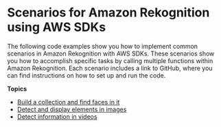 # Scenarios for Amazon Rekognition using AWS SDKs<a name="service_code_examples_scenarios"></a>

The following code examples show you how to implement common scenarios in Amazon Rekognition with AWS SDKs\. These scenarios show you how to accomplish specific tasks by calling multiple functions within Amazon Rekognition\. Each scenario includes a link to GitHub, where you can find instructions on how to set up and run the code\.

**Topics**
+ [Build a collection and find faces in it](example_rekognition_Usage_FindFacesInCollection_section.md)
+ [Detect and display elements in images](example_rekognition_Usage_DetectAndDisplayImage_section.md)
+ [Detect information in videos](example_rekognition_VideoDetection_section.md)